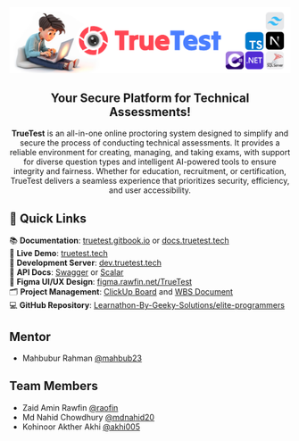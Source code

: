 <div align="center">
  <img src="assets/banner.png" alt="TrueTest Banner">
  <h2>Your Secure Platform for Technical Assessments!</h2>
<b>TrueTest</b> is an all-in-one online proctoring system designed to simplify and secure the process of conducting technical assessments. It provides a reliable environment for creating, managing, and taking exams, with support for diverse question types and intelligent AI-powered tools to ensure integrity and fairness. Whether for education, recruitment, or certification, TrueTest delivers a seamless experience that prioritizes security, efficiency, and user accessibility.
</div>

## 🔗 **Quick Links**

📚 **Documentation**: [truetest.gitbook.io](https://truetest.gitbook.io) or [docs.truetest.tech](https://docs.truetest.tech) <br>
🚀 **Live Demo**: [truetest.tech](https://truetest.tech) <br>
🧪 **Development Server**: [dev.truetest.tech](https://dev.truetest.tech) <br>
📡 **API Docs**: [Swagger](https://api.truetest.tech/swagger) or [Scalar](https://api.truetest.tech/scalar) <br>
🎨 **Figma UI/UX Design**: [figma.rawfin.net/TrueTest](https://figma.rawfin.net/TrueTest) <br>
🗂️ **Project Management**: [ClickUp Board](https://sharing.clickup.com/9018748645/b/h/6-901804967032-2/87cfea55e909e2c) and [WBS Document](https://docs.google.com/spreadsheets/d/1W8B64OiUsHmxep4WSxsuw9yIJhcLsX7WFnyozvuyhJo/edit?usp=sharing) <br>
💻 **GitHub Repository**: [Learnathon-By-Geeky-Solutions/elite-programmers](https://github.com/Learnathon-By-Geeky-Solutions/elite-programmers) <br>

## Mentor

-   Mahbubur Rahman [@mahbub23](https://github.com/mahbub23)

## Team Members

-   Zaid Amin Rawfin [@raofin](https://github.com/raofin)
-   Md Nahid Chowdhury [@mdnahid20](https://github.com/mdnahid20)
-   Kohinoor Akther Akhi [@akhi005](https://github.com/Akhi005)
